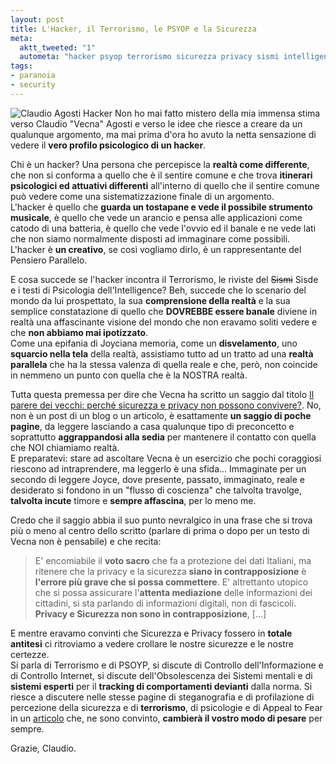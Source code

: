 ```yaml
--- 
layout: post
title: L'Hacker, il Terrorismo, le PSYOP e la Sicurezza
meta: 
  aktt_tweeted: "1"
  autometa: "hacker psyop terrorismo sicurezza privacy sismi intelligence psicologia realtà vecna agosti claudio delirandom"
tags: 
- paranoia
- security
---
```

![Claudio Agosti Hacker](http://www.lastknight.com/download/20070523_matrix1.jpg)
Non ho mai fatto mistero della mia immensa stima verso Claudio "Vecna" Agosti e verso le idee che riesce a creare da un qualunque argomento, ma mai prima d'ora ho avuto la netta sensazione di vedere il **vero profilo psicologico di un hacker**. 
  
Chi è un hacker? Una persona che percepisce la **realtà come differente**, che non si conforma a quello che è il sentire comune e che trova **itinerari psicologici ed attuativi differenti** all'interno di quello che il sentire comune può vedere come una sistematizzazione finale di un argomento.  
L'hacker è quello che **guarda un tostapane e vede il possibile strumento musicale**, è quello che vede un arancio e pensa alle applicazioni come catodo di una batteria, è quello che vede l'ovvio ed il banale e ne vede lati che non siamo normalmente disposti ad immaginare come possibili. L'hacker è **un creativo**, se così vogliamo dirlo, è un rappresentante del Pensiero Parallelo.  
  
E cosa succede se l'hacker incontra il Terrorismo, le riviste del <s>Sismi</s> Sisde e i testi di Psicologia dell'Intelligence? Beh, succede che lo scenario del mondo da lui prospettato, la sua **comprensione della realtà** e la sua semplice constatazione di quello che **DOVREBBE essere banale** diviene in realtà una affascinante visione del mondo che non eravamo soliti vedere e che **non abbiamo mai ipotizzato**.  
Come una epifania di Joyciana memoria, come un **disvelamento**, uno **squarcio nella tela** della realtà, assistiamo tutto ad un tratto ad una **realtà parallela** che ha la stessa valenza di quella reale e che, però, non coincide in nemmeno un punto con quella che è la NOSTRA realtà.  
  
Tutta questa premessa per dire che Vecna ha scritto un saggio dal titolo [Il parere dei vecchi: perché sicurezza e privacy non possono convivere?](http://www.delirandom.net/x/privacy_e_sicurezza.htm). No, non è un post di un blog o un articolo, è esattamente **un saggio di poche pagine**, da leggere lasciando a casa qualunque tipo di preconcetto e soprattutto **aggrappandosi alla sedia** per mantenere il contatto con quella che NOI chiamiamo realtà.  
E preparatevi: stare ad ascoltare Vecna è un esercizio che pochi coraggiosi riescono ad intraprendere, ma leggerlo è una sfida... Immaginate per un secondo di leggere Joyce, dove presente, passato, immaginato, reale e desiderato si fondono in un "flusso di coscienza" che talvolta travolge, **talvolta incute** timore e **sempre affascina**, per lo meno me.  
  
Credo che il saggio abbia il suo punto nevralgico in una frase che si trova più o meno al centro dello scritto (parlare di prima o dopo per un testo di Vecna non è pensabile) e che recita:
> E' encomiabile il **voto sacro** che fa a protezione dei dati Italiani, ma ritenere che la privacy e la sicurezza **siano in contrapposizione** è **l'errore più grave che si possa commettere**. E' altrettanto utopico che si possa assicurare l'**attenta mediazione** delle informazioni dei cittadini, si sta parlando di informazioni digitali, non di fascicoli.  
> **Privacy e Sicurezza non sono in contrapposizione**, [...]
  
E mentre eravamo convinti che Sicurezza e Privacy fossero in **totale antitesi** ci ritroviamo a vedere crollare le nostre sicurezze e le nostre certezze.  
Si parla di Terrorismo e di PSOYP, si discute di Controllo dell'Informazione e di Controllo Internet, si discute dell'Obsolescenza dei Sistemi mentali e di **sistemi esperti** per il **tracking di comportamenti devianti** dalla norma. Si riesce a discutere nelle stesse pagine di steganografia e di profilazione di percezione della sicurezza e di **terrorismo**, di psicologie e di Appeal to Fear in un [articolo](http://www.delirandom.net/x/privacy_e_sicurezza.htm) che, ne sono convinto, **cambierà il vostro modo di pesare** per sempre.  
  
Grazie, Claudio.  
  
   
